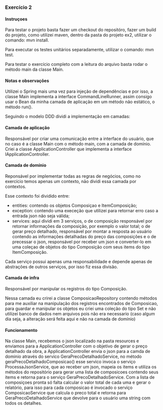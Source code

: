 ### Exercício 2

#### Instruçoes

Para testar o projeto basta fazer um checkout do repositóro, fazer um build do projeto, como utilizei maven,  dentro da pasta do projeto ex2, utilizar o comando: mvn install.

Para executar os testes unitários separadamente, utilizar o comando: mvn test.

Para testar o exercício completo com a leitura do arquivo basta rodar o método main da classe Main.

#### Notas e observações

Utilizei o Spring mais uma vez para injeção de dependências e por isso, a classe Main implementa a interface CommandLineRunner, assim consigo usar o Bean da minha camada de aplicação em um método não estático, o método run().

Seguindo o modelo DDD dividi a implementação em camadas:

#### Camada de aplicação

Responsável por criar uma comunicação entre a interface do usuário, que no caso é a classe Main com o método main, com a camada de domínio. Criei a classe ApplicationController que implementa a interface IApplicationController.

#### Camada de domínio
Reponsável por implementar todas as regras de negócios, como no exercício temos apenas um contexto, nāo dividi essa camada por contextos.

Esse contexto foi dividido entre:

* entities: contendo os objetos Composiçao e ItemComposição;
* exception: contendo uma execeção que utilizei para retornar erro caso a entrada json não seja válida;
* services: aqui dividi em 3 serviços, o de composição responsável por retornar informações da composição, por exemplo o valor total; o de gerar preço detalhado, responsável por montar a resposta ao usuário contendo as informações detalhadas do preço das composições e o de precessar o json, responsável por receber um json e converter-lo em uma coleçao de objetos do tipo Composição com seus items do tipo ItemComposição.

Cada serviço possui apenas uma responsabilidade e depende apenas de abstrações de outros serviços, por isso fiz essa divisão.

#### Camada de infra
Responsável por manipular os registros do tipo Composição.

Nessa camada eu crirei a classe ComposicaoRepository contendo métodos para me auxiliar na manipulação dos registros encontrados de Composicao, para guardar e manipular os objetos eu criei uma coleção do tipo Set<Composicao> e não utilizei banco de dados nem arquivos pois não era necessario (caso algum dia seja, a alteração será feita aqui e não na camada de domínio)

#### Funcionamento
Na classe Main, recebemos o json localizado na pasta resources e enviamos para a ApplicationController com o objetivo de gerar o preço detalhado da obra, a ApplicationController envia o json para a camda de dominio através do servico GeraPrecoDetalhadoService, no método geraPrecoDetalhadoComposicao() esse servico invoca o serviço ProcessaJsonService, que ao receber um json, mapeia os items e utiliza os métodos do repositório para gerar uma lista de composicoes contendo seus items e retorna para o serviço GeraPrecoDetalhadoService. Com a lista de composiçoes pronta só falta calcular o valor total de cada uma e gerar o relatório, para isso para cada composicao é invocado o serviço ComposicaoService que calcula o preco total e retorna para GeraPrecoDetalhadoService que devolve para o usuário uma string com todos os detalhes.  